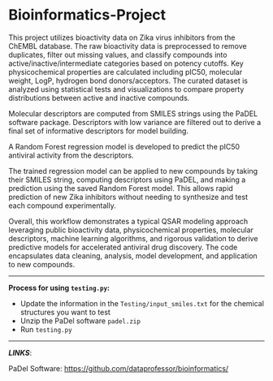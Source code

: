 # Bioinformatics-Project

This project utilizes bioactivity data on Zika virus inhibitors from the ChEMBL database. The raw bioactivity data is preprocessed to remove duplicates, filter out missing values, and classify compounds into active/inactive/intermediate categories based on potency cutoffs. Key physicochemical properties are calculated including pIC50, molecular weight, LogP, hydrogen bond donors/acceptors. The curated dataset is analyzed using statistical tests and visualizations to compare property distributions between active and inactive compounds.

Molecular descriptors are computed from SMILES strings using the PaDEL software package. Descriptors with low variance are filtered out to derive a final set of informative descriptors for model building.

A Random Forest regression model is developed to predict the pIC50 antiviral activity from the descriptors. 

The trained regression model can be applied to new compounds by taking their SMILES string, computing descriptors using PaDEL, and making a prediction using the saved Random Forest model. This allows rapid prediction of new Zika inhibitors without needing to synthesize and test each compound experimentally.

Overall, this workflow demonstrates a typical QSAR modeling approach leveraging public bioactivity data, physicochemical properties, molecular descriptors, machine learning algorithms, and rigorous validation to derive predictive models for accelerated antiviral drug discovery. The code encapsulates data cleaning, analysis, model development, and application to new compounds.

----- 
**Process for using `testing.py`:**
* Update the information in the `Testing/input_smiles.txt` for the chemical structures you want to test
* Unzip the PaDel software `padel.zip`
* Run `testing.py` 


------------
***LINKS***:

PaDel Software: https://github.com/dataprofessor/bioinformatics/
